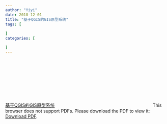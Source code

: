```yaml
---
author: "Yiyi"
date: 2018-12-01
title: "基于QGIS的GIS原型系统"
tags: [
 
]
categories: [

]
---
```

[基于QGIS的GIS原型系统](http://Braveoneone.github.io/static/GIS1.2.pdf)
<object data="http://Braveoneone.github.io/static/GIS1.2.pdf" type="application/pdf" width="700px" height="700px"> 
    <embed src="http://Braveoneone.github.io/static/GIS1.2.pdf"> 
     This browser does not support PDFs. Please download the PDF to view it: <a href="http://Braveoneone.github.io/static/GIS1.2.pdf">Download PDF</a>.</p> 
    </embed> 
</object> 
